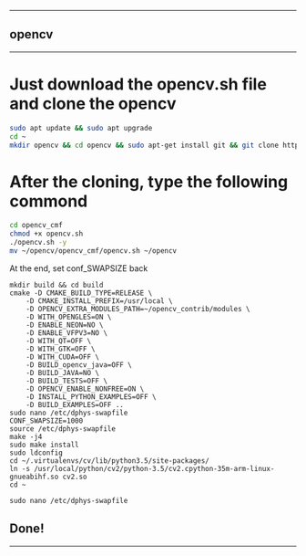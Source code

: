 -------
## opencv
-------
# Just download the opencv.sh file and clone the opencv
```bash
sudo apt update && sudo apt upgrade
cd ~
mkdir opencv && cd opencv && sudo apt-get install git && git clone https://github.com/cmftom/opencv_cmf
```
# After the cloning, type the following commond
```bash
cd opencv_cmf
chmod +x opencv.sh
./opencv.sh -y
mv ~/opencv/opencv_cmf/opencv.sh ~/opencv

```
At the end, set conf_SWAPSIZE back
```
mkdir build && cd build
cmake -D CMAKE_BUILD_TYPE=RELEASE \
    -D CMAKE_INSTALL_PREFIX=/usr/local \
    -D OPENCV_EXTRA_MODULES_PATH=~/opencv_contrib/modules \
    -D WITH_OPENGLES=ON \
    -D ENABLE_NEON=NO \
    -D ENABLE_VFPV3=NO \
    -D WITH_QT=OFF \
    -D WITH_GTK=OFF \
    -D WITH_CUDA=OFF \
    -D BUILD_opencv_java=OFF \
    -D BUILD_JAVA=NO \
    -D BUILD_TESTS=OFF \
    -D OPENCV_ENABLE_NONFREE=ON \
    -D INSTALL_PYTHON_EXAMPLES=OFF \
    -D BUILD_EXAMPLES=OFF ..
sudo nano /etc/dphys-swapfile
CONF_SWAPSIZE=1000
source /etc/dphys-swapfile
make -j4
sudo make install
sudo ldconfig
cd ~/.virtualenvs/cv/lib/python3.5/site-packages/
ln -s /usr/local/python/cv2/python-3.5/cv2.cpython-35m-arm-linux-gnueabihf.so cv2.so
cd ~

sudo nano /etc/dphys-swapfile

```
## Done!
-------
